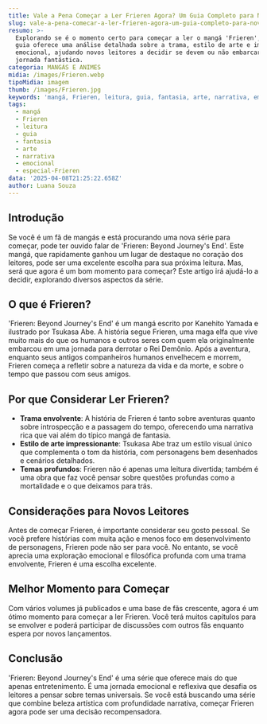 ```yaml
---
title: Vale a Pena Começar a Ler Frieren Agora? Um Guia Completo para Novos Leitores
slug: vale-a-pena-comecar-a-ler-frieren-agora-um-guia-completo-para-novos-leitores
resumo: >-
  Explorando se é o momento certo para começar a ler o mangá 'Frieren', este
  guia oferece uma análise detalhada sobre a trama, estilo de arte e impacto
  emocional, ajudando novos leitores a decidir se devem ou não embarcar nesta
  jornada fantástica.
categoria: MANGÁS E ANIMES
midia: /images/Frieren.webp
tipoMidia: imagem
thumb: /images/Frieren.jpg
keywords: 'mangá, Frieren, leitura, guia, fantasia, arte, narrativa, emocional'
tags:
  - mangá
  - Frieren
  - leitura
  - guia
  - fantasia
  - arte
  - narrativa
  - emocional
  - especial-Frieren
data: '2025-04-08T21:25:22.658Z'
author: Luana Souza
---
```


## Introdução
Se você é um fã de mangás e está procurando uma nova série para começar, pode ter ouvido falar de 'Frieren: Beyond Journey's End'. Este mangá, que rapidamente ganhou um lugar de destaque no coração dos leitores, pode ser uma excelente escolha para sua próxima leitura. Mas, será que agora é um bom momento para começar? Este artigo irá ajudá-lo a decidir, explorando diversos aspectos da série.

## O que é Frieren?
'Frieren: Beyond Journey's End' é um mangá escrito por Kanehito Yamada e ilustrado por Tsukasa Abe. A história segue Frieren, uma maga elfa que vive muito mais do que os humanos e outros seres com quem ela originalmente embarcou em uma jornada para derrotar o Rei Demônio. Após a aventura, enquanto seus antigos companheiros humanos envelhecem e morrem, Frieren começa a refletir sobre a natureza da vida e da morte, e sobre o tempo que passou com seus amigos.

## Por que Considerar Ler Frieren?
- **Trama envolvente**: A história de Frieren é tanto sobre aventuras quanto sobre introspecção e a passagem do tempo, oferecendo uma narrativa rica que vai além do típico mangá de fantasia.
- **Estilo de arte impressionante**: Tsukasa Abe traz um estilo visual único que complementa o tom da história, com personagens bem desenhados e cenários detalhados.
- **Temas profundos**: Frieren não é apenas uma leitura divertida; também é uma obra que faz você pensar sobre questões profundas como a mortalidade e o que deixamos para trás.

## Considerações para Novos Leitores
Antes de começar Frieren, é importante considerar seu gosto pessoal. Se você prefere histórias com muita ação e menos foco em desenvolvimento de personagens, Frieren pode não ser para você. No entanto, se você aprecia uma exploração emocional e filosófica profunda com uma trama envolvente, Frieren é uma escolha excelente.

## Melhor Momento para Começar
Com vários volumes já publicados e uma base de fãs crescente, agora é um ótimo momento para começar a ler Frieren. Você terá muitos capítulos para se envolver e poderá participar de discussões com outros fãs enquanto espera por novos lançamentos.

## Conclusão
'Frieren: Beyond Journey's End' é uma série que oferece mais do que apenas entretenimento. É uma jornada emocional e reflexiva que desafia os leitores a pensar sobre temas universais. Se você está buscando uma série que combine beleza artística com profundidade narrativa, começar Frieren agora pode ser uma decisão recompensadora.
